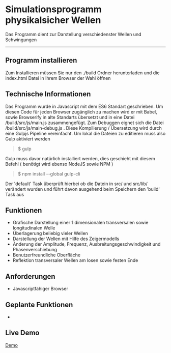 # Simulationsprogramm physikalsicher Wellen
Das Programm dient zur Darstellung verschiedenster Wellen und Schwingungen

---

## Programm installieren
Zum Installieren müssen Sie nur den ./build Ordner herunterladen und die index.html Datei in Ihrem Browser der Wahl öffnen

## Technische Informationen
Das Programm wurde in Javascript mit dem ES6 Standart geschrieben. Um diesen Code für jeden Browser zugänglich zu machen wird er mit Babel, sowie Browserify in alte
Standarts übersetzt und in eine Datei /build/src/js/main.js zusammengefügt. Zum Debuggen eignet sich die Datei /build/src/js/main-debug.js .
Diese Kompilierung / Übersetzung wird durch eine Gulpjs Pipeline vereinfacht. Um lokal die Dateien zu editieren muss also Gulp aktiviert werden

> $ gulp

Gulp muss davor natürlich installiert werden, dies geschieht mit diesem Befehl ( benötigt wird ebenso NodeJS sowie NPM )

> $ npm install --global gulp-cli

Der 'default' Task überprüft hierbei ob die Datein in src/ und src/lib/ verändert wurden und führt davon ausgehend beim Speichern den 'build' Task aus

## Funktionen
- Grafische Darstellung einer 1 dimensionalen transversalen sowie longitudinalen Welle
- Überlagerung beliebig vieler Wellen
- Darstellung der Wellen mit Hilfe des Zeigermodells 
- Änderung der Amplitude, Frequenz, Ausbreitungsgeschwindigkeit und Phasenverschiebung
- Benutzerfreundliche Oberfläche
- Reflektion transversaler Wellen am losen sowie festen Ende
## Anforderungen
- Javascriptfähiger Browser
## Geplante Funktionen
-
## Live Demo
[Demo](http://31.214.243.205/PhysikGFS/)
